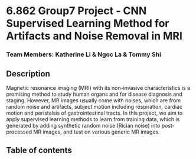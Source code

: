 # 6.862 Group7 Project - CNN Supervised Learning Method for Artifacts and Noise Removal in MRI
### Team Members: Katherine Li & Ngoc La & Tommy Shi
## Description
Magnetic resonance imaging (MRI) with its non-invasive characteristics is a promising method to study human organs and for disease diagnosis and staging. However, MR images usually come with noises, which are from random noise and artifacts, subject motion including respiration, cardiac motion and peristalsis of gastrointestinal tracts. In this project, we aim to apply supervised learning methods to learn from training data, which is generated by adding synthetic random noise (Rician noise) into post-processed MR images, and test on various generic MR images.

## Table of contents

